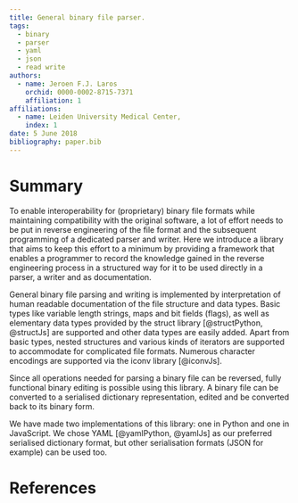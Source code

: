 ```yaml
---
title: General binary file parser.
tags:
  - binary
  - parser
  - yaml
  - json 
  - read write
authors:
  - name: Jeroen F.J. Laros
    orchid: 0000-0002-8715-7371
    affiliation: 1
affiliations:
  - name: Leiden University Medical Center,
    index: 1
date: 5 June 2018
bibliography: paper.bib
---
```


# Summary
To enable interoperability for (proprietary) binary file formats while
maintaining compatibility with the original software, a lot of effort needs to
be put in reverse engineering of the file format and the subsequent programming
of a dedicated parser and writer. Here we introduce a library that aims to keep
this effort to a minimum by providing a framework that enables a programmer to
record the knowledge gained in the reverse engineering process in a structured
way for it to be used directly in a parser, a writer and as documentation.

General binary file parsing and writing is implemented by interpretation of
human readable documentation of the file structure and data types. Basic types
like variable length strings, maps and bit fields (flags), as well as
elementary data types provided by the struct library [@structPython, @structJs]
are supported and other data types are easily added. Apart from basic types,
nested structures and various kinds of iterators are supported to accommodate
for complicated file formats. Numerous character encodings are supported via
the iconv library [@iconvJs].

Since all operations needed for parsing a binary file can be reversed, fully
functional binary editing is possible using this library. A binary file can be
converted to a serialised dictionary representation, edited and be converted
back to its binary form.

We have made two implementations of this library: one in Python and one in
JavaScript. We chose YAML [@yamlPython, @yamlJs] as our preferred serialised
dictionary format, but other serialisation formats (JSON for example) can be
used too.


# References
